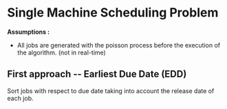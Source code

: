 # Single Machine Scheduling Problem

**Assumptions :**
- All jobs are generated with the poisson process before the execution of the algorithm. (not in real-time)

## First approach -- Earliest Due Date (EDD)
Sort jobs with respect to due date taking into account the release date of each job.